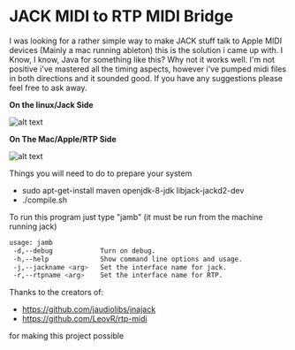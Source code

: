# JACK MIDI to RTP MIDI Bridge

I was looking for a rather simple way to make JACK stuff talk to Apple MIDI devices (Mainly a mac running ableton) this is the solution i came up with. I Know, I  know, Java for something like this? Why not it works well. I'm not positive i've mastered all the timing aspects, however i've pumped midi files in both directions and it sounded good. If you have any suggestions please feel free to ask away.

**On the linux/Jack Side**

![alt text](https://raw.githubusercontent.com/xitiomet/jack-rtp-midi-bridge/master/res/jack-side.png "Jack Screenshot")

**On The Mac/Apple/RTP Side**

![alt text](https://raw.githubusercontent.com/xitiomet/jack-rtp-midi-bridge/master/res/mac-side.png "Jack Screenshot")

Things you will need to do to prepare your system
- sudo apt-get-install maven openjdk-8-jdk libjack-jackd2-dev
- ./compile.sh

To run this program just type "jamb" (it must be run from the machine running jack)

```bash
usage: jamb
 -d,--debug            Turn on debug.
 -h,--help             Show command line options and usage.
 -j,--jackname <arg>   Set the interface name for jack.
 -r,--rtpname <arg>    Set the interface name for RTP.
```

Thanks to the creators of:

- https://github.com/jaudiolibs/jnajack
- https://github.com/LeovR/rtp-midi

for making this project possible
